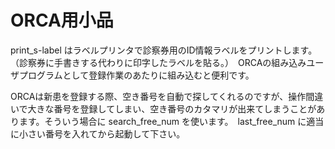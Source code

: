# ORCA用小品

print_s-label はラベルプリンタで診察券用のID情報ラベルをプリントします。（診察券に手書きする代わりに印字したラベルを貼る。）　ORCAの組み込みユーザプログラムとして登録作業のあたりに組み込むと便利です。

ORCAは新患を登録する際、空き番号を自動で探してくれるのですが、操作間違いで大きな番号を登録してしまい、空き番号のカタマリが出来てしまうことがあります。そういう場合に search_free_num を使います。　last_free_num に適当に小さい番号を入れてから起動して下さい。
